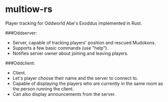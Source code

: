 # multiow-rs
Player tracking for Oddworld Abe's Exoddus implemented in Rust.

###Oddserver:
- Server, capable of tracking players' position and rescued Mudokons.
- Supports a few basic commands (use "help").
- Notifies server owner about joining and leaving players.

###Oddclient:
- Client.
- Let's player choose their name and the server to connect to.
- Capable of displaying the players who are currently in the same room as the person running the client.
- Can also display announcements from the server.
